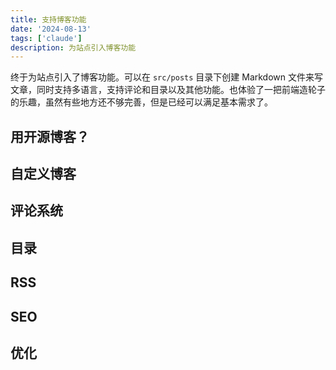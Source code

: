 ```yaml
---
title: 支持博客功能
date: '2024-08-13'
tags: ['claude']
description: 为站点引入博客功能
---
```


终于为站点引入了博客功能。可以在 `src/posts` 目录下创建 Markdown 文件来写文章，同时支持多语言，支持评论和目录以及其他功能。也体验了一把前端造轮子的乐趣，虽然有些地方还不够完善，但是已经可以满足基本需求了。

## 用开源博客？

## 自定义博客


## 评论系统

## 目录

## RSS

## SEO

## 优化

